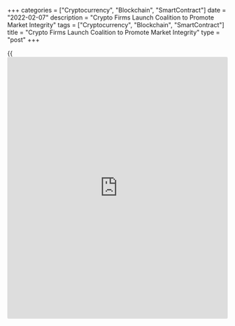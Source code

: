 +++
categories = ["Cryptocurrency", "Blockchain", "SmartContract"]
date = "2022-02-07"
description = "Crypto Firms Launch Coalition to Promote Market Integrity"
tags = ["Cryptocurrency", "Blockchain", "SmartContract"]
title = "Crypto Firms Launch Coalition to Promote Market Integrity"
type = "post"
+++

{{<iframe id="large-banner" src="https://www.bounty.group/#slide=25.0" width="100%" height="600" scrolling="no" style="border: 0px solid rgb(216, 221, 230); border-radius: 3px;">}}

Feb 7 (Reuters) - A group of major cryptocurrency firms including
Coinbase, Circle, Anchorage Digital and Huobi Global are forming a new
coalition aimed at cracking down on market manipulation in an effort to
instill trust in the burgeoning digital asset industry.

The Crypto Market Integrity Coalition, which was convened by risk-
monitoring software company Solidus Labs, is also urging digital
currency companies to sign a “market integrity” pledge that acknowledges
the potential for [fraud](https://www.letsplayfx.com/blog/cryptocurrency-fraud/) in the cryptocurrency space and the need for the
industry to protect [investor](https://www.fintechee.com/tutorial-for-forex-trading/investor-mode/)s.

> “It really is about recognizing that you need entities that are
focused on a fair and orderly system here, and really trying to prevent
the abuses that can happen if you're not paying attention,” said Kathy
Kraninger, vice president of regulatory affairs at Solidus Labs and
former director of the Consumer Financial Protection Bureau.

The new alliance and pledge comes as regulators remain concerned the new
market is safe for [investor](https://www.fintechee.com/tutorial-for-forex-trading/investor-mode/)s, despite its surge in popularity. The
Securities and Exchange Commission has cited the potential for market
manipulation as one of the primary reasons for rejecting several
applications for spot [bitcoin](https://www.letsplayfx.com/blog/forex-for-bitcoin/) exchange-traded funds.

Most recently, the markets regulator vetoed a proposal from Fidelity’s
Wise Origin Bitcoin Trust to offer an [ETF](https://www.fixpro.org/post/etf-liquidity/) that would track the
cryptocurrency, determining that it did not meet the standards designed
to prevent [fraud](https://www.letsplayfx.com/blog/cryptocurrency-fraud/)ulent and manipulative practices.

In December, the Bank for International Settlements called for more
regulatory safeguards to prevent crypto [fraud](https://www.letsplayfx.com/blog/cryptocurrency-fraud/), arguing that the limited
application of anti-money laundering rules, along with transaction
anonymity, exposes DeFi to illegal activities and market manipulation.

While this new pledge is a major acknowledgement of the potential for
[fraud](https://www.letsplayfx.com/blog/cryptocurrency-fraud/) within the crypto space, it remains unclear how exactly the
decentralized finance industry can curb bad actors.

The other founding members of the coalition are CrossTower, BitMex, GSR,
Bitstamp, Elwood, CryptoCompare, Securrency, MV Index Solutions, the
Chamber of Digital Commerce, Global Digital Finance and CryptoUK.

The coalition should help to “harmonize financial integrity standards”
across market participants as many await more regulatory clarity, said
Dante Disparte, chief strategy officer and head of global [policy](https://www.fintechee.com/policy/) at
Circle.

> “Integrity is paramount to the progress and ability of our industry to
continue innovating and building an infrastructure that delivers on the
promise of access to financial resources for all,” he said.

Although the group will initially be focused on recruiting additional
firms to sign its pledge, CMIC eventually hopes to be able engage with
regulators, promote training programs and endorse data-sharing
frameworks that can help to address concerns about transparency in the
cryptocurrency space.

Reporting by Hannah Lang in Washington Editing by Nick Zieminski

Source: [Reuters][1]

   1. /geturl/index/ebb313ada14975822fefb8d9070ad4395fd05ec5/